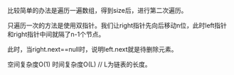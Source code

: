 比较简单的办法是遍历一遍数组，得到size后，进行第二次遍历。

只遍历一次的方法是使用双指针。我们让right指针先向后移动n位，此时left指针和right指针中间就隔了n-1个节点。

此时，当right.next==null时，说明left.next就是待删除元素。

空间复杂度O(1)
时间复杂度O(L) // L为链表的长度。
